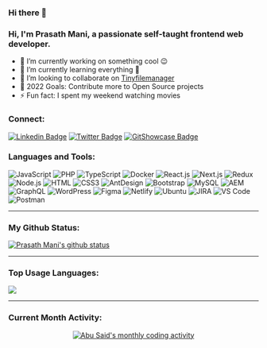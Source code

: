 ### Hi there 👋

### Hi, I'm Prasath Mani, a passionate self-taught frontend web developer.
- 🔭 I’m currently working on something cool 😉
- 🌱 I’m currently learning everything 🤣
- 👯 I’m looking to collaborate on [Tinyfilemanager](https://github.com/prasathmani/tinyfilemanager)
- 🥅 2022 Goals: Contribute more to Open Source projects
- ⚡ Fun fact: I spent my weekend watching movies

### Connect:

[![Linkedin Badge](https://img.shields.io/badge/LinkedIn-0077B5?style=for-the-badge&logo=linkedin&logoColor=white)](https://www.linkedin.com/in/prasathmani/)
[![Twitter Badge](https://img.shields.io/badge/Twitter-1DA1F2?style=for-the-badge&logo=twitter&logoColor=white)](https://twitter.com/prasathmanii)
[![GitShowcase Badge](https://img.shields.io/badge/GitShowCase-D14836?style=for-the-badge&logo=github&logoColor=white)](http://gitshowcase.com/prasathmani)


### Languages and Tools:

![JavaScript](https://img.shields.io/badge/JavaScript-F7DF1E?style=flat-square&logo=javascript&logoColor=black)
![PHP](https://img.shields.io/badge/PHP-F7F7F7?style=flat-square&logo=php&logoColor=00A7D0)
![TypeScript](https://img.shields.io/badge/TypeScript-007ACC?style=flat-square&logo=typescript&logoColor=white)
![Docker](https://img.shields.io/badge/Docker-0CC1F3?style=flat-square&logo=docker&logoColor=white)
![React.js](https://img.shields.io/badge/React.js-0081CB?style=flat-square&logo=react&logoColor=61DAFB)
![Next.js](https://img.shields.io/badge/Next.js-f7f7f7?style=flastic&logo=Next.js&logoColor=000000)
![Redux](https://img.shields.io/badge/Redux-black?style=flastic&logo=Redux&logoColor=764ABC)
![Node.js](https://img.shields.io/badge/Node.js-43853D?style=flat-square&logo=node.js&logoColor=white)
![HTML](https://img.shields.io/badge/HTML5-E34F26?style=flat-square&logo=html5&logoColor=white)
![CSS3](https://img.shields.io/badge/CSS3-1572B6?style=flat-square&logo=css3&logoColor=white)
![AntDesign](https://img.shields.io/badge/AntDesign-f7f7f7?style=flastic&logo=AntDesign&logoColor=0170FE)
![Bootstrap](https://img.shields.io/badge/Bootstrap-563D7C?style=flat-square&logo=bootstrap&logoColor=white)
![MySQL](https://img.shields.io/badge/MySQL-005C84?style=flat-square&logo=mysql&logoColor=white)
![AEM](https://img.shields.io/badge/AEM-31658D?style=flastic&logo=adobe&logoColor=white)
![GraphQL](https://img.shields.io/badge/GraphQL-F7F7F7?style=flat-square&logo=graphql&logoColor=49A248)
![WordPress](https://img.shields.io/badge/WordPress-%23DD0031.svg?&style=flat-wordpress&logo=redis&logoColor=white)
![Figma](https://img.shields.io/badge/Figma-f7f7f7?style=flastic&logo=Figma&logoColor=F24E1E)
![Netlify](https://img.shields.io/badge/Netlify-00C7B7?style=flat-square&logo=netlify&logoColor=white)
![Ubuntu](https://img.shields.io/badge/Ubuntu-E05924?style=flat-square&logo=ubuntu&logoColor=black)
![JIRA](https://img.shields.io/badge/JIRA-000000?style=flat-square&logo=jira&logoColor=D9224D)
![VS Code](https://img.shields.io/badge/VisualStudio-2C2B30?style=flastic&logo=VisualStudioCode&logoColor=007ACC)
![Postman](https://img.shields.io/badge/Postman-f7f7f7?style=flastic&logo=Postman&logoColor=FF6C37)


---

### My Github Status:

<a href="https://github.com/prasathmani"><img align="center" src="https://github-readme-stats.vercel.app/api?username=prasathmani&show_icons=true&include_all_commits=true&theme=nightowl&hide_border=true" alt="Prasath Mani's github status" /></a>

---

### Top Usage Languages:

<a href="https://github.com/prasathmani"><img align="center" src="https://github-readme-stats.vercel.app/api/top-langs/?username=prasathmani&layout=compact&theme=yeblu&hide_border=true&&langs_count=8" /></a>

---

### Current Month Activity:

<!-- Activity graph -->
<p align="center">
<a href="#">
<img align="center" src="https://activity-graph.herokuapp.com/graph?username=prasathmani&theme=github&bg_color=ffffff00&color=2800f0&point=a35eff&line=15f4ee&hide_border=true&area=true" alt="Abu Said's monthly coding activity" />
</a>
</p>
